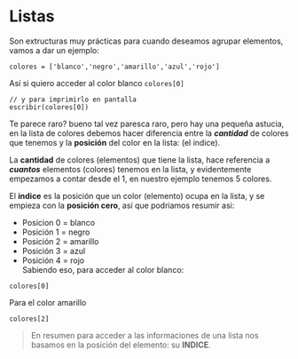 # Listas

Son extructuras muy prácticas para cuando deseamos agrupar elementos, vamos a dar un ejemplo:

```
colores = ['blanco','negro','amarillo','azul','rojo']
```

Así si quiero acceder al color blanco `colores[0]`

```
// y para imprimirlo en pantalla
escribir(colores[0])
```

Te parece raro? bueno tal vez paresca raro, pero hay una pequeña astucia, en la lista de colores debemos hacer diferencia entre la _**cantidad**_ de colores que tenemos y la **posición** del color en la lista: \(el indice\).

La **cantidad** de colores \(elementos\) que tiene la lista, hace referencia a _**cuantos**_ elementos \(colores\) tenemos en la lista, y evidentemente empezamos a contar desde el 1, en nuestro ejemplo tenemos 5 colores.

El **indice** es la posición que un color \(elemento\) ocupa en la lista, y se empieza con la **posición cero**, así que podriamos resumir asi:

* Posicion 0 = blanco
* Posición 1 = negro
* Posición 2 = amarillo
* Posición 3 = azul
* Posición 4 = rojo  
  Sabiendo eso, para acceder al color blanco: 

```
colores[0]
```

Para el color amarillo

```
colores[2]
```

> En resumen para acceder a las informaciones de una lista nos basamos en la posición del elemento: su  **INDICE**.



